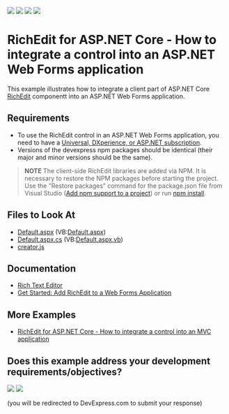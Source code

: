 <!-- default badges list -->
![](https://img.shields.io/endpoint?url=https://codecentral.devexpress.com/api/v1/VersionRange/269085923/20.1.3%2B)
[![](https://img.shields.io/badge/Open_in_DevExpress_Support_Center-FF7200?style=flat-square&logo=DevExpress&logoColor=white)](https://supportcenter.devexpress.com/ticket/details/T896073)
[![](https://img.shields.io/badge/📖_How_to_use_DevExpress_Examples-e9f6fc?style=flat-square)](https://docs.devexpress.com/GeneralInformation/403183)
[![](https://img.shields.io/badge/💬_Leave_Feedback-feecdd?style=flat-square)](#does-this-example-address-your-development-requirementsobjectives)
<!-- default badges end -->
# RichEdit for ASP.NET Core - How to integrate a control into an ASP.NET Web Forms application

This example illustrates how to integrate a client part of ASP.NET Core [RichEdit](https://docs.devexpress.com/AspNetCore/400373/office-inspired-controls/controls/rich-edit) componentt into an ASP.NET Web Forms application.
## Requirements
* To use the RichEdit control in an ASP.NET Web Forms application, you need to have a [Universal, DXperience, or ASP.NET subscription](https://www.devexpress.com/buy/net/).
* Versions of the devexpress npm packages should be identical (their major and minor versions should be the same).

> **NOTE** 
The client-side RichEdit libraries are added via NPM. It is necessary to restore the NPM packages before starting the project.
Use the "Restore packages" command for the package.json file from Visual Studio ([Add npm support to a project](https://docs.microsoft.com/en-us/visualstudio/javascript/npm-package-management?view=vs-2019#npmAdd)) or run [npm install](https://docs.npmjs.com/cli/install).  


<!-- default file list -->
## Files to Look At

* [Default.aspx](./CS/RichWebForms/Default.aspx) (VB:[Default.aspx](./VB/RichWebForms/Default.aspx))
* [Default.aspx.cs](./CS/RichWebForms/Default.aspx.cs) (VB:[Default.aspx.vb](./VB/RichWebForms/Default.aspx.vb))
* [creator.js](./CS/RichWebForms/Scripts/creator.js)
<!-- default file list end -->

## Documentation

- [Rich Text Editor](https://docs.devexpress.com/AspNetCore/400373/rich-edit)
- [Get Started: Add RichEdit to a Web Forms Application](https://docs.devexpress.com/AspNetCore/401876/rich-edit/get-started/web-forms-application)

## More Examples

- [RichEdit for ASP.NET Core - How to integrate a control into an MVC application](https://github.com/DevExpress-Examples/richedit-for-core-how-to-integrate-a-control-into-an-mvc-application)
<!-- feedback -->
## Does this example address your development requirements/objectives?

[<img src="https://www.devexpress.com/support/examples/i/yes-button.svg"/>](https://www.devexpress.com/support/examples/survey.xml?utm_source=github&utm_campaign=richedit-for-core-how-to-integrate-a-control-into-an-asp-net-web-forms-application&~~~was_helpful=yes) [<img src="https://www.devexpress.com/support/examples/i/no-button.svg"/>](https://www.devexpress.com/support/examples/survey.xml?utm_source=github&utm_campaign=richedit-for-core-how-to-integrate-a-control-into-an-asp-net-web-forms-application&~~~was_helpful=no)

(you will be redirected to DevExpress.com to submit your response)
<!-- feedback end -->
